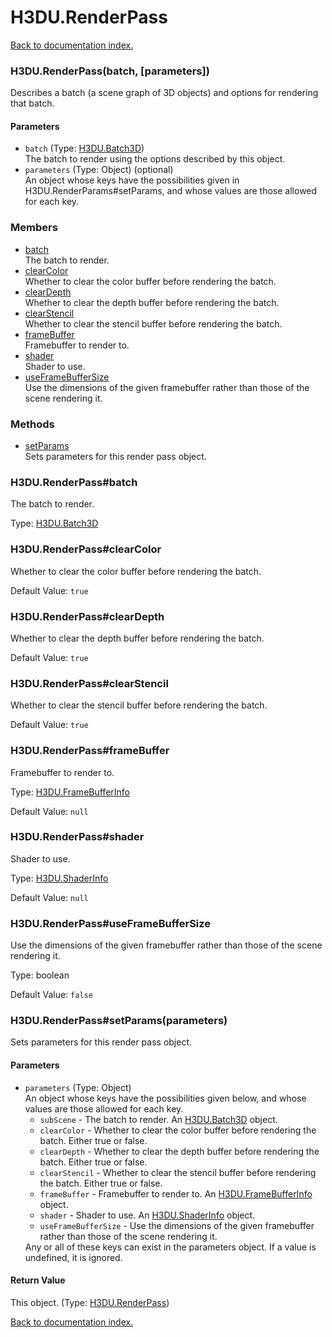 # H3DU.RenderPass

[Back to documentation index.](index.md)

<a name='H3DU.RenderPass'></a>
### H3DU.RenderPass(batch, [parameters])

Describes a batch (a scene graph of 3D objects) and options for
rendering that batch.

#### Parameters

* `batch` (Type: <a href="H3DU.Batch3D.md">H3DU.Batch3D</a>)<br>The batch to render using the options described by this object.
* `parameters` (Type: Object) (optional)<br>An object whose keys have the possibilities given in H3DU.RenderParams#setParams, and whose values are those allowed for each key.

### Members

* [batch](#H3DU.RenderPass_batch)<br>The batch to render.
* [clearColor](#H3DU.RenderPass_clearColor)<br>Whether to clear the color buffer before rendering the batch.
* [clearDepth](#H3DU.RenderPass_clearDepth)<br>Whether to clear the depth buffer before rendering the batch.
* [clearStencil](#H3DU.RenderPass_clearStencil)<br>Whether to clear the stencil buffer before rendering the batch.
* [frameBuffer](#H3DU.RenderPass_frameBuffer)<br>Framebuffer to render to.
* [shader](#H3DU.RenderPass_shader)<br>Shader to use.
* [useFrameBufferSize](#H3DU.RenderPass_useFrameBufferSize)<br>Use the dimensions of the given framebuffer rather than those
of the scene rendering it.

### Methods

* [setParams](#H3DU.RenderPass_setParams)<br>Sets parameters for this render pass object.

<a name='H3DU.RenderPass_batch'></a>
### H3DU.RenderPass#batch

The batch to render.

Type: <a href="H3DU.Batch3D.md">H3DU.Batch3D</a>

<a name='H3DU.RenderPass_clearColor'></a>
### H3DU.RenderPass#clearColor

Whether to clear the color buffer before rendering the batch.

Default Value: `true`

<a name='H3DU.RenderPass_clearDepth'></a>
### H3DU.RenderPass#clearDepth

Whether to clear the depth buffer before rendering the batch.

Default Value: `true`

<a name='H3DU.RenderPass_clearStencil'></a>
### H3DU.RenderPass#clearStencil

Whether to clear the stencil buffer before rendering the batch.

Default Value: `true`

<a name='H3DU.RenderPass_frameBuffer'></a>
### H3DU.RenderPass#frameBuffer

Framebuffer to render to.

Type: <a href="H3DU.FrameBufferInfo.md">H3DU.FrameBufferInfo</a>

Default Value: `null`

<a name='H3DU.RenderPass_shader'></a>
### H3DU.RenderPass#shader

Shader to use.

Type: <a href="H3DU.ShaderInfo.md">H3DU.ShaderInfo</a>

Default Value: `null`

<a name='H3DU.RenderPass_useFrameBufferSize'></a>
### H3DU.RenderPass#useFrameBufferSize

Use the dimensions of the given framebuffer rather than those
of the scene rendering it.

Type: boolean

Default Value: `false`

<a name='H3DU.RenderPass_setParams'></a>
### H3DU.RenderPass#setParams(parameters)

Sets parameters for this render pass object.

#### Parameters

* `parameters` (Type: Object)<br>An object whose keys have the possibilities given below, and whose values are those allowed for each key.<ul> <li><code>subScene</code> - The batch to render. An <a href="H3DU.Batch3D.md">H3DU.Batch3D</a> object. <li><code>clearColor</code> - Whether to clear the color buffer before rendering the batch. Either true or false. <li><code>clearDepth</code> - Whether to clear the depth buffer before rendering the batch. Either true or false. <li><code>clearStencil</code> - Whether to clear the stencil buffer before rendering the batch. Either true or false. <li><code>frameBuffer</code> - Framebuffer to render to. An <a href="H3DU.FrameBufferInfo.md">H3DU.FrameBufferInfo</a> object. <li><code>shader</code> - Shader to use. An <a href="H3DU.ShaderInfo.md">H3DU.ShaderInfo</a> object. <li><code>useFrameBufferSize</code> - Use the dimensions of the given framebuffer rather than those of the scene rendering it. </ul> Any or all of these keys can exist in the parameters object. If a value is undefined, it is ignored.

#### Return Value

This object. (Type: <a href="H3DU.RenderPass.md">H3DU.RenderPass</a>)

[Back to documentation index.](index.md)
